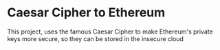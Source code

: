 # Caesar Cipher to Ethereum
This project, uses the famous Caesar Cipher to make Ethereum's private keys more secure, so they can be stored in the insecure cloud
